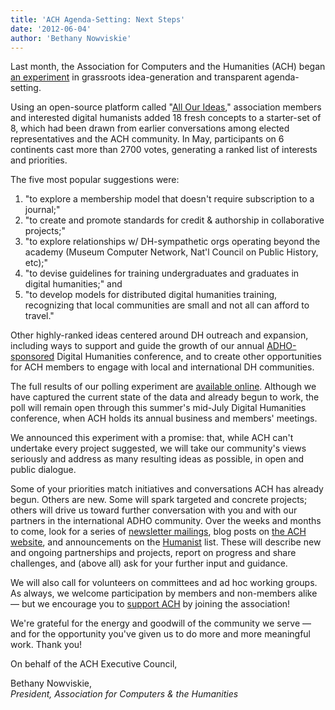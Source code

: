 ```yaml
---
title: 'ACH Agenda-Setting: Next Steps'
date: '2012-06-04'
author: 'Bethany Nowviskie'
---
```

Last month, the Association for Computers and the Humanities (ACH) began [an experiment](/news/2012/04/open-agenda-setting-2012) in grassroots idea-generation and transparent agenda-setting.

Using an open-source platform called "[All Our Ideas](http://www.allourideas.org/)," association members and interested digital humanists added 18 fresh concepts to a starter-set of 8, which had been drawn from earlier conversations among elected representatives and the ACH community. In May, participants on 6 continents cast more than 2700 votes, generating a ranked list of interests and priorities.

The five most popular suggestions were:

1. "to explore a membership model that doesn't require subscription to a journal;"
2. "to create and promote standards for credit &amp; authorship in collaborative projects;"
3. "to explore relationships w/ DH-sympathetic orgs operating beyond the academy (Museum Computer Network, Nat'l Council on Public History, etc);"
4. "to devise guidelines for training undergraduates and graduates in digital humanities;" and
5. "to develop models for distributed digital humanities training, recognizing that local communities are small and not all can afford to travel."

Other highly-ranked ideas centered around DH outreach and expansion, including ways to support and guide the growth of our annual [ADHO-sponsored](http://digitalhumanities.org) Digital Humanities conference, and to create other opportunities for ACH members to engage with local and international DH communities.

The full results of our polling experiment are [available online](http://www.allourideas.org/ach-agenda/results?more=true). Although we have captured the current state of the data and already begun to work, the poll will remain open through this summer's mid-July Digital Humanities conference, when ACH holds its annual business and members' meetings.

We announced this experiment with a promise: that, while ACH can't undertake every project suggested, we will take our community's views seriously and address as many resulting ideas as possible, in open and public dialogue.

Some of your priorities match initiatives and conversations ACH has already begun. Others are new. Some will spark targeted and concrete projects; others will drive us toward further conversation with you and with our partners in the international ADHO community. Over the weeks and months to come, look for a series of [newsletter mailings](http://us2.campaign-archive2.com/home/?u=dedf14e24c9607061dd051606&id=fe44d130ac), blog posts on [the ACH website](/news), and announcements on the [Humanist](http://digitalhumanities.org/humanist) list. These will describe new and ongoing partnerships and projects, report on progress and share challenges, and (above all) ask for your further input and guidance.

We will also call for volunteers on committees and ad hoc working groups. As always, we welcome participation by members and non-members alike — but we encourage you to [support ACH](https://members.ach.org/) by joining the association!

We're grateful for the energy and goodwill of the community we serve — and for the opportunity you've given us to do more and more meaningful work. Thank you!

On behalf of the ACH Executive Council,

Bethany Nowviskie,  
*President, Association for Computers &amp; the Humanities*
